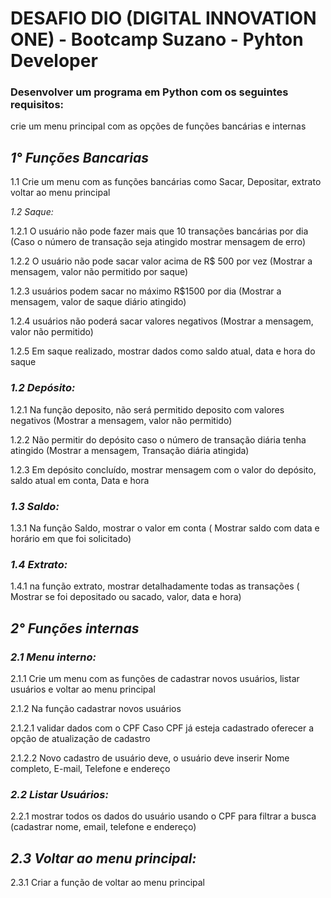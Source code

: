 # DESAFIO DIO (DIGITAL INNOVATION ONE) -  Bootcamp Suzano - Pyhton Developer

### Desenvolver um programa em Python com os seguintes requisitos:
crie um menu principal com as opções de funções bancárias e internas

## *1° Funções Bancarias*

1.1 Crie um menu com as funções bancárias como Sacar, Depositar, extrato voltar ao menu principal

*1.2 Saque:*

1.2.1 O usuário não pode fazer mais que 10 transações bancárias por dia 
(Caso o número de transação seja atingido mostrar mensagem de erro) 

1.2.2 O usuário não pode sacar valor acima de R$ 500 por vez
(Mostrar a mensagem, valor não permitido por saque)

1.2.3 usuários podem sacar no máximo R$1500 por dia
(Mostrar a mensagem, valor de saque diário atingido)

1.2.4 usuários não poderá sacar valores negativos
(Mostrar a mensagem, valor não permitido)

1.2.5 Em saque realizado, mostrar dados como saldo atual, data e hora do saque

### *1.2 Depósito:*

1.2.1 Na função deposito, não será permitido deposito com valores negativos
(Mostrar a mensagem, valor não permitido)

1.2.2 Não permitir do depósito caso o número de transação diária tenha atingido 
(Mostrar a mensagem, Transação diária atingida)

1.2.3 Em depósito concluído, mostrar mensagem com o valor do depósito, 
saldo atual em conta, Data e hora

### *1.3 Saldo:*

1.3.1 Na função Saldo, mostrar o valor em conta
( Mostrar saldo com data e horário em que foi solicitado)

### *1.4 Extrato:*

1.4.1 na função extrato, mostrar detalhadamente todas as transações
( Mostrar se foi depositado ou sacado, valor, data e hora)

## *2° Funções internas*

### *2.1 Menu interno:*

2.1.1 Crie um menu com as funções de cadastrar novos usuários, listar usuários e voltar ao menu principal

2.1.2 Na função cadastrar novos usuários

2.1.2.1 validar dados com o CPF
Caso CPF já esteja cadastrado oferecer a opção de atualização de cadastro

2.1.2.2 Novo cadastro de usuário deve, o usuário deve inserir
Nome completo, E-mail, Telefone e endereço

### *2.2 Listar Usuários:*

2.2.1 mostrar todos os dados do usuário usando o CPF para filtrar a busca
(cadastrar nome, email, telefone e endereço)

## *2.3 Voltar ao menu principal:*
2.3.1  Criar a função de voltar ao menu principal
